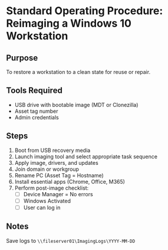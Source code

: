 # Standard Operating Procedure: Reimaging a Windows 10 Workstation

## Purpose
To restore a workstation to a clean state for reuse or repair.

## Tools Required
- USB drive with bootable image (MDT or Clonezilla)
- Asset tag number
- Admin credentials

## Steps
1. Boot from USB recovery media
2. Launch imaging tool and select appropriate task sequence
3. Apply image, drivers, and updates
4. Join domain or workgroup
5. Rename PC (Asset Tag = Hostname)
6. Install essential apps (Chrome, Office, M365)
7. Perform post-image checklist:
   - [ ] Device Manager = No errors
   - [ ] Windows Activated
   - [ ] User can log in

## Notes
Save logs to `\\fileserver01\ImagingLogs\YYYY-MM-DD`
